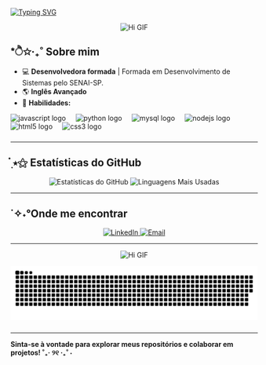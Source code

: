 <a href="https://git.io/typing-svg"><img src="https://readme-typing-svg.demolab.com?font=Fira+Code&weight=600&pause=1000&color=5846B6&width=435&lines=%E2%9C%A9%C2%B0%EF%BD%A1%E2%8B%86+Ol%C3%A1%2C+eu+sou+a+Adriele+Zavan!" alt="Typing SVG" /></a>

<p align="center">
  <img src="https://i.pinimg.com/originals/a5/d1/f6/a5d1f61e89bdce061817723044f8a757.gif" width="600" alt="Hi GIF">
</p>

## *ੈ✩‧₊˚  Sobre mim 
- 💻 **Desenvolvedora formada** | Formada em Desenvolvimento de Sistemas pelo SENAI-SP. 
- 🌎 **Inglês Avançado** 
- 👾 **Habilidades:**
  <br>
 <div align="left">
  <img src="https://cdn.jsdelivr.net/gh/devicons/devicon/icons/javascript/javascript-original.svg" height="40" alt="javascript logo"  />
  <img width="12" />
  <img src="https://cdn.jsdelivr.net/gh/devicons/devicon/icons/python/python-original.svg" height="40" alt="python logo"  />
  <img width="12" />
  <img src="https://cdn.jsdelivr.net/gh/devicons/devicon/icons/mysql/mysql-original.svg" height="40" alt="mysql logo"  />
  <img width="12" />
  <img src="https://cdn.jsdelivr.net/gh/devicons/devicon/icons/nodejs/nodejs-original.svg" height="40" alt="nodejs logo"  />
  <img width="12" />
  <img src="https://cdn.jsdelivr.net/gh/devicons/devicon/icons/html5/html5-original.svg" height="40" alt="html5 logo"  />
  <img width="12" />
  <img src="https://cdn.jsdelivr.net/gh/devicons/devicon/icons/css3/css3-original.svg" height="40" alt="css3 logo"  />
</div>

###

---

## ๋࣭ ⭑⚝ Estatísticas do GitHub
<p align="center">
  <img src="https://github-readme-stats.vercel.app/api?username=AdrieleZavan&show_icons=true&theme=radical" alt="Estatísticas do GitHub">
  <img src="https://github-readme-stats.vercel.app/api/top-langs/?username=AdrieleZavan&layout=compact&theme=radical" alt="Linguagens Mais Usadas">
</p>

---

## ˙✧˖°Onde me encontrar
<p align="center">
  <a href="https://www.linkedin.com/in/adriele-zavan-ab9361286/" target="_blank">
    <img src="https://img.shields.io/badge/LinkedIn-blue?style=for-the-badge&logo=linkedin&logoColor=white" alt="LinkedIn">
  </a>
  <a href="mailto:adriele.zavan4313@gmail.com">
    <img src="https://img.shields.io/badge/Email-D14836?style=for-the-badge&logo=gmail&logoColor=white" alt="Email">
  </a>
</p>

---

<p align="center">
  <img src="https://i.pinimg.com/originals/59/b8/c8/59b8c8622c076c5dc7bac0dd591c712c.gif" width="600" alt="Hi GIF">
</p>

<picture>
  <source media="(prefers-color-scheme: dark)" srcset="https://raw.githubusercontent.com/AdrieleZavan/AdrieleZavan/output/github-contribution-grid-snake-dark.svg">
  <source media="(prefers-color-scheme: light)" srcset="https://raw.githubusercontent.com/AdrieleZavan/AdrieleZavan/output/github-contribution-grid-snake.svg">
  <img alt="github contribution grid snake animation" src="https://raw.githubusercontent.com/AdrieleZavan/AdrieleZavan/output/github-contribution-grid-snake.svg">
</picture>




###
---

**Sinta-se à vontade para explorar meus repositórios e colaborar em projetos! ˚₊‧ ୨୧ ‧₊˚ ⋅**
